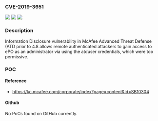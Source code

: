 ### [CVE-2019-3651](https://cve.mitre.org/cgi-bin/cvename.cgi?name=CVE-2019-3651)
![](https://img.shields.io/static/v1?label=Product&message=Advanced%20Threat%20Defense%20(ATD)&color=blue)
![](https://img.shields.io/static/v1?label=Version&message=%3C%204.8%20&color=brighgreen)
![](https://img.shields.io/static/v1?label=Vulnerability&message=Information%20Disclosure%20vulnerability&color=brighgreen)

### Description

Information Disclosure vulnerability in McAfee Advanced Threat Defense (ATD prior to 4.8 allows remote authenticated attackers to gain access to ePO as an administrator via using the atduser credentials, which were too permissive.

### POC

#### Reference
- https://kc.mcafee.com/corporate/index?page=content&id=SB10304

#### Github
No PoCs found on GitHub currently.

